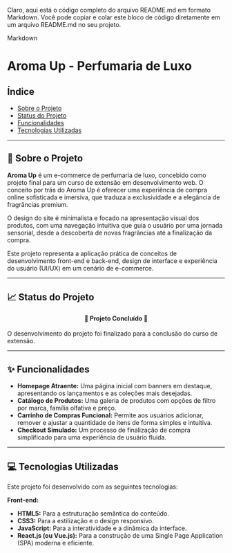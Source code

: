 Claro, aqui está o código completo do arquivo README.md em formato Markdown. Você pode copiar e colar este bloco de código diretamente em um arquivo README.md no seu projeto.

Markdown

# Aroma Up - Perfumaria de Luxo

##  Índice

- [Sobre o Projeto](#sobre-o-projeto)
- [Status do Projeto](#status-do-projeto)
- [Funcionalidades](#funcionalidades)
- [Tecnologias Utilizadas](#tecnologias-utilizadas)

---

## 📜 Sobre o Projeto

**Aroma Up** é um e-commerce de perfumaria de luxo, concebido como projeto final para um curso de extensão em desenvolvimento web. O conceito por trás do Aroma Up é oferecer uma experiência de compra online sofisticada e imersiva, que traduza a exclusividade e a elegância de fragrâncias premium.

O design do site é minimalista e focado na apresentação visual dos produtos, com uma navegação intuitiva que guia o usuário por uma jornada sensorial, desde a descoberta de novas fragrâncias até a finalização da compra.

Este projeto representa a aplicação prática de conceitos de desenvolvimento front-end e back-end, design de interface e experiência do usuário (UI/UX) em um cenário de e-commerce.

---

## 📈 Status do Projeto

<h4 align="center">
  🚧  Projeto Concluído  🚧
</h4>

O desenvolvimento do projeto foi finalizado para a conclusão do curso de extensão.

---

## ✨ Funcionalidades

-   **Homepage Atraente:** Uma página inicial com banners em destaque, apresentando os lançamentos e as coleções mais desejadas.
-   **Catálogo de Produtos:** Uma galeria de produtos com opções de filtro por marca, família olfativa e preço.
-   **Carrinho de Compras Funcional:** Permite aos usuários adicionar, remover e ajustar a quantidade de itens de forma simples e intuitiva.
-   **Checkout Simulado:** Um processo de finalização de compra simplificado para uma experiência de usuário fluida.

---

## 💻 Tecnologias Utilizadas

Este projeto foi desenvolvido com as seguintes tecnologias:

**Front-end:**
-   **HTML5:** Para a estruturação semântica do conteúdo.
-   **CSS3:** Para a estilização e o design responsivo.
-   **JavaScript:** Para a interatividade e a dinâmica da interface.
-   **React.js (ou Vue.js):** Para a construção de uma Single Page Application (SPA) moderna e eficiente.
